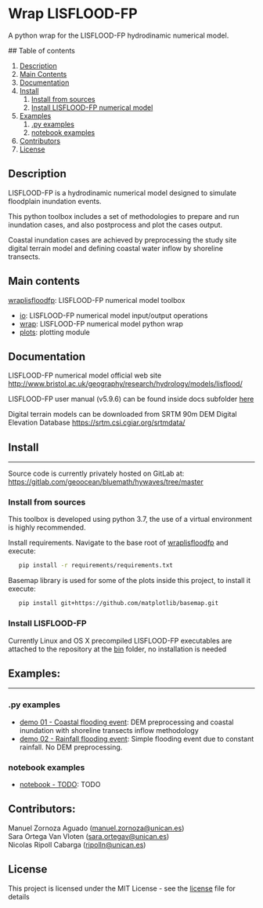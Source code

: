 # Wrap LISFLOOD-FP 

A python wrap for the LISFLOOD-FP hydrodinamic numerical model.

## Table of contents
1. [Description](#desc)
2. [Main Contents](#mc)
3. [Documentation](#doc)
4. [Install](#ins)
    1. [Install from sources](#ins_src)
    2. [Install LISFLOOD-FP numerical model](#ins_lf)
5. [Examples](#exp)
    1. [.py examples](#exp_1)
    2. [notebook examples](#exp_2)
6. [Contributors](#ctr)
7. [License](#lic)



<a name="desc"></a>
## Description

LISFLOOD-FP is a hydrodinamic numerical model designed to simulate floodplain inundation events. 

This python toolbox includes a set of methodologies to prepare and run inundation cases, and also postprocess and plot the cases output. 

Coastal inundation cases are achieved by preprocessing the study site digital terrain model and defining coastal water inflow by shoreline transects.


<a name="mc"></a>
## Main contents

[wraplisfloodfp](./wraplisfloodfp/): LISFLOOD-FP numerical model toolbox 
- [io](./wraplisfloodfp/io.py): LISFLOOD-FP numerical model input/output operations
- [wrap](./wraplisfloodfp/wrap.py): LISFLOOD-FP numerical model python wrap 
- [plots](./wraplisfloodfp/plots.py): plotting module 


<a name="doc"></a>
## Documentation

LISFLOOD-FP numerical model official web site <http://www.bristol.ac.uk/geography/research/hydrology/models/lisflood/>

LISFLOOD-FP user manual (v5.9.6) can be found inside docs subfolder [here](./docs/lisflood-manual-v5.9.6.pdf)

Digital terrain models can be downloaded from SRTM 90m DEM Digital Elevation Database <https://srtm.csi.cgiar.org/srtmdata/>


<a name="ins"></a>
## Install
- - -

Source code is currently privately hosted on GitLab at:  <https://gitlab.com/geoocean/bluemath/hywaves/tree/master> 


<a name="ins_src"></a>
### Install from sources

This toolbox is developed using python 3.7, the use of a virtual environment is highly recommended.

Install requirements. Navigate to the base root of [wraplisfloodfp](./) and execute:

```bash
   pip install -r requirements/requirements.txt
```

Basemap library is used for some of the plots inside this project, to install it execute:

```bash
   pip install git+https://github.com/matplotlib/basemap.git
```


<a name="ins_lf"></a>
### Install LISFLOOD-FP 

Currently Linux and OS X precompiled LISFLOOD-FP executables are attached to the repository at the [bin](./wraplisfloodfp/resources/bin/) folder, no installation is needed


<a name="exp"></a>
## Examples:
- - -

<a name="exp_1"></a>
### .py examples 

- [demo 01 - Coastal flooding event](./scripts/demo_coastal_flooding.py): DEM preprocessing and coastal inundation with shoreline transects inflow methodology 
- [demo 02 - Rainfall flooding event](./scripts/demo_rainfall_flooding.py): Simple flooding event due to constant rainfall. No DEM preprocessing.

<a name="exp_2"></a>
### notebook examples 

- [notebook - TODO](./notebooks/): TODO


<a name="ctr"></a>
## Contributors:

Manuel Zornoza Aguado (manuel.zornoza@unican.es)\
Sara Ortega Van Vloten (sara.ortegav@unican.es)\
Nicolas Ripoll Cabarga (ripolln@unican.es)


<a name="lic"></a>
## License

This project is licensed under the MIT License - see the [license](./LICENSE.txt) file for details

